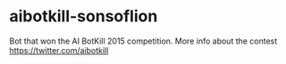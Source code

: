 # aibotkill-sonsoflion
Bot that won the AI BotKill 2015 competition. More info about the contest https://twitter.com/aibotkill
